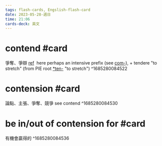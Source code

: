 ```yaml
---
tags: flash-cards, Engslish-flash-card
date: 2023-05-28-週日
time: 21:06
cards-deck: 英文
---
```


# contend #card 
爭奪、爭辯
[ref](https://www.etymonline.com/word/contend?ref=etymonline_crossreference)
 here perhaps an intensive prefix (see [com-](https://www.etymonline.com/word/com-?ref=etymonline_crossreference "Etymology, meaning and definition of com-")), + tendere "to stretch" (from PIE root [*ten-](https://www.etymonline.com/word/*ten-?ref=etymonline_crossreference "Etymology, meaning and definition of *ten-") "to stretch")
^1685280084522

# contension #card 
論點、主張、爭奪、競爭
see contend
^1685280084530

# be in/out of contension for #card 
有機會贏得的
^1685280084536

